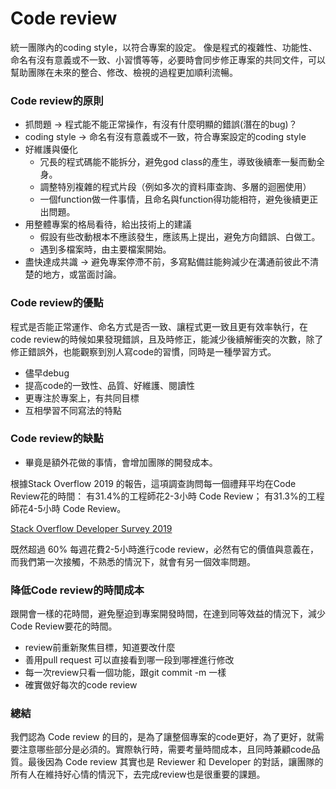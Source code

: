 # Code review

統一團隊內的coding style，以符合專案的設定。 像是程式的複雜性、功能性、命名有沒有意義或不一致、小習慣等等，必要時會同步修正專案的共同文件，可以幫助團隊在未來的整合、修改、檢視的過程更加順利流暢。

### Code review的原則

- 抓問題 → 程式能不能正常操作，有沒有什麼明顯的錯誤(潛在的bug)？
- coding style → 命名有沒有意義或不一致，符合專案設定的coding style
- 好維護與優化
    - 冗長的程式碼能不能拆分，避免god class的產生，導致後續牽一髮而動全身。
    - 調整特別複雜的程式片段（例如多次的資料庫查詢、多層的迴圈使用）
    - 一個function做一件事情，且命名與function得功能相符，避免後續更正出問題。
- 用整體專案的格局看待，給出技術上的建議
    - 假設有些改動根本不應該發生，應該馬上提出，避免方向錯誤、白做工。
    - 遇到多檔案時，由主要檔案開始。
- 盡快達成共識 → 避免專案停滯不前，多寫點備註能夠減少在溝通前彼此不清楚的地方，或當面討論。

### Code review的優點

程式是否能正常運作、命名方式是否一致、讓程式更一致且更有效率執行，在code review的時候如果發現錯誤，且及時修正，能減少後續解衝突的次數，除了修正錯誤外，也能觀察到別人寫code的習慣，同時是一種學習方式。

- 儘早debug
- 提高code的一致性、品質、好維護、閱讀性
- 更專注於專案上，有共同目標
- 互相學習不同寫法的特點

### Code review的缺點

- 畢竟是額外花做的事情，會增加團隊的開發成本。

根據Stack Overflow 2019 的報告，這項調查詢問每一個禮拜平均在Code Review花的時間：
有31.4%的工程師花2-3小時 Code Review；
有31.3%的工程師花4-5小時 Code Review。

[Stack Overflow Developer Survey 2019](https://insights.stackoverflow.com/survey/2019#work-_-code-review)

既然超過 60% 每週花費2-5小時進行code review，必然有它的價值與意義在，而我們第一次接觸，不熟悉的情況下，就會有另一個效率問題。

### 降低Code review的時間成本

跟開會一樣的花時間，避免壓迫到專案開發時間，在達到同等效益的情況下，減少Code Review要花的時間。

- review前重新聚焦目標，知道要改什麼
- 善用pull request 可以直接看到哪一段到哪裡進行修改
- 每一次review只看一個功能，跟git commit -m 一樣
- 確實做好每次的code review

### 總結

我們認為 Code review 的目的，是為了讓整個專案的code更好，為了更好，就需要注意哪些部分是必須的。實際執行時，需要考量時間成本，且同時兼顧code品質。最後因為 Code review 其實也是 Reviewer 和 Developer 的對話，讓團隊的所有人在維持好心情的情況下，去完成review也是很重要的課題。